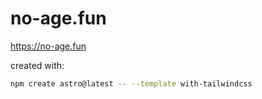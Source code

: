 # no-age.fun

https://no-age.fun

created with:
```sh
npm create astro@latest -- --template with-tailwindcss
```

